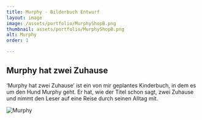 ```yaml
---
title: Murphy - Bilderbuch Entwurf
layout: image
image: /assets/portfolio/MurphyShopB.png
thumbnail: assets/portfolio/MurphyShopB.png
alt: Murphy
order: 1

---
```

## Murphy hat zwei Zuhause

‘Murphy hat zwei Zuhause’ ist ein von mir geplantes Kinderbuch, in dem es um den Hund Murphy geht.
Er hat, wie der Titel schon sagt, zwei Zuhause und nimmt den Leser auf eine Reise durch seinen Alltag mit. 



![Murphy](../assets/portfolio/MurphySitB.png)
